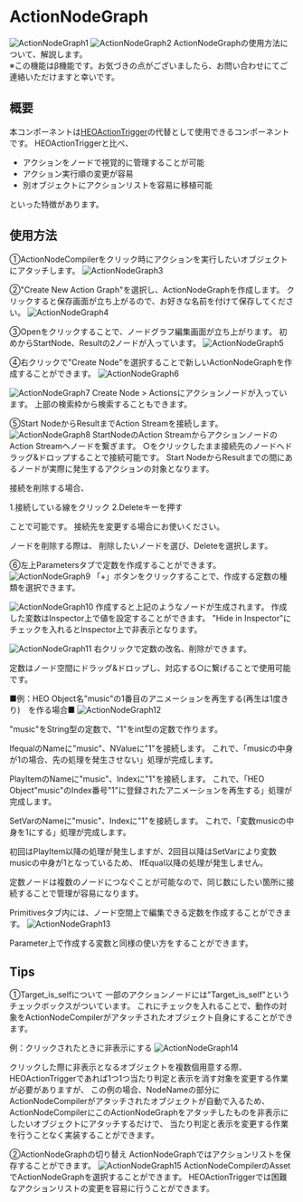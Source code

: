 
# ActionNodeGraph
![ActionNodeGraph1](img/ActionNodeCompiler.png)
![ActionNodeGraph2](img/ActionNodeCompiler2.png)
ActionNodeGraphの使用方法について、解説します。<br>
※この機能はβ機能です。お気づきの点がございましたら、お問い合わせにてご連絡いただけますと幸いです。

## 概要

本コンポーネントは[HEOActionTrigger](HEOActionTrigger.md)の代替として使用できるコンポーネントです。
HEOActionTriggerと比べ、

- アクションをノードで視覚的に管理することが可能
- アクション実行順の変更が容易
- 別オブジェクトにアクションリストを容易に移植可能

といった特徴があります。

## 使用方法

①ActionNodeCompilerをクリック時にアクションを実行したいオブジェクトにアタッチします。
![ActionNodeGraph3](img/ActionNodeCompiler3.png)

②"Create New Action Graph"を選択し、ActionNodeGraphを作成します。
クリックすると保存画面が立ち上がるので、お好きな名前を付けて保存してください。
![ActionNodeGraph4](img/ActionNodeCompiler4.png)

③Openをクリックすることで、ノードグラフ編集画面が立ち上がります。
初めからStartNode、Resultの2ノードが入っています。
![ActionNodeGraph5](img/ActionNodeCompiler5.png)

④右クリックで"Create Node"を選択することで新しいActionNodeGraphを作成することができます。
![ActionNodeGraph6](img/ActionNodeCompiler6.png)

![ActionNodeGraph7](img/ActionNodeCompiler7.png)
Create Node > Actionsにアクションノードが入っています。
上部の検索枠から検索することもできます。

⑤Start NodeからResultまでAction Streamを接続します。
![ActionNodeGraph8](img/ActionNodeCompiler8.png)
StartNodeのAction StreamからアクションノードのAction Streamへノードを繋ぎます。
○をクリックしたまま接続先のノードへドラッグ&ドロップすることで接続可能です。
Start NodeからResultまでの間にあるノードが実際に発生するアクションの対象となります。

接続を削除する場合、

1.接続している線をクリック
2.Deleteキーを押す

ことで可能です。
接続先を変更する場合にお使いください。

ノードを削除する際は、
削除したいノードを選び、Deleteを選択します。

⑥左上Parametersタブで定数を作成することができます。
![ActionNodeGraph9](img/ActionNodeCompiler9.png)
「+」ボタンをクリックすることで、作成する定数の種類を選択できます。

![ActionNodeGraph10](img/ActionNodeCompiler10.png)
作成すると上記のようなノードが生成されます。
作成した変数はInspector上で値を設定することができます。
"Hide in Inspector"にチェックを入れるとInspector上で非表示となります。

![ActionNodeGraph11](img/ActionNodeCompiler11.png)
右クリックで定数の改名、削除ができます。

定数はノード空間にドラッグ&ドロップし、対応する○に繋げることで使用可能です。


■例：HEO Object名"music"の1番目のアニメーションを再生する(再生は1度きり)　を作る場合■
![ActionNodeGraph12](img/ActionNodeCompiler12.png)

"music"をString型の定数で、"1"をint型の定数で作ります。

IfequalのNameに"music"、NValueに"1"を接続します。
これで、「musicの中身が1の場合、先の処理を発生させない」処理が完成します。

PlayItemのNameに"music"、Indexに"1"を接続します。
これで、「HEO Object"music"のIndex番号"1"に登録されたアニメーションを再生する」処理が完成します。

SetVarのNameに"music"、Indexに"1"を接続します。
これで、「変数musicの中身を1にする」処理が完成します。

初回はPlayItem以降の処理が発生しますが、2回目以降はSetVarにより変数musicの中身が1となっているため、
IfEqual以降の処理が発生しません。

定数ノードは複数のノードにつなぐことが可能なので、同じ数にしたい箇所に接続することで管理が容易になります。

Primitivesタブ内には、ノード空間上で編集できる定数を作成することができます。
![ActionNodeGraph13](img/ActionNodeCompiler13.png)

Parameter上で作成する変数と同様の使い方をすることができます。


## Tips

①Target_is_selfについて
一部のアクションノードには"Target_is_self"というチェックボックスがついています。
これにチェックを入れることで、動作の対象をActionNodeCompilerがアタッチされたオブジェクト自身にすることができます。

例：クリックされたときに非表示にする
![ActionNodeGraph14](img/ActionNodeCompiler14.png)

クリックした際に非表示となるオブジェクトを複数個用意する際、
HEOActionTriggerであれば1つ1つ当たり判定と表示を消す対象を変更する作業が必要がありますが、
この例の場合、NodeNameの部分にActionNodeCompilerがアタッチされたオブジェクトが自動で入るため、
ActionNodeCompilerにこのActionNodeGraphをアタッチしたものを非表示にしたいオブジェクトにアタッチするだけで、
当たり判定と表示を変更する作業を行うことなく実装することができます。

②ActionNodeGraphの切り替え
ActionNodeGraphではアクションリストを保存することができます。
![ActionNodeGraph15](img/ActionNodeCompiler15.png)
ActionNodeCompilerのAssetでActionNodeGraphを選択することができます。
HEOActionTriggerでは困難なアクションリストの変更を容易に行うことができます。
